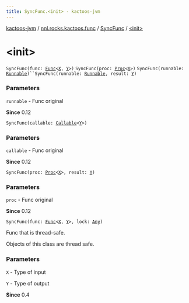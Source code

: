 ```yaml
---
title: SyncFunc.<init> - kactoos-jvm
---
```


[kactoos-jvm](../../index.html) / [nnl.rocks.kactoos.func](../index.html) / [SyncFunc](index.html) / [&lt;init&gt;](./-init-.html)

# &lt;init&gt;

`SyncFunc(func: `[`Func`](../../nnl.rocks.kactoos/-func/index.html)`<`[`X`](index.html#X)`, `[`Y`](index.html#Y)`>)`
`SyncFunc(proc: `[`Proc`](../../nnl.rocks.kactoos/-proc/index.html)`<`[`X`](index.html#X)`>)`
`SyncFunc(runnable: `[`Runnable`](http://docs.oracle.com/javase/8/docs/api/java/lang/Runnable.html)`)``SyncFunc(runnable: `[`Runnable`](http://docs.oracle.com/javase/8/docs/api/java/lang/Runnable.html)`, result: `[`Y`](index.html#Y)`)`

### Parameters

`runnable` - Func original

**Since**
0.12

`SyncFunc(callable: `[`Callable`](http://docs.oracle.com/javase/8/docs/api/java/util/concurrent/Callable.html)`<`[`Y`](index.html#Y)`>)`

### Parameters

`callable` - Func original

**Since**
0.12

`SyncFunc(proc: `[`Proc`](../../nnl.rocks.kactoos/-proc/index.html)`<`[`X`](index.html#X)`>, result: `[`Y`](index.html#Y)`)`

### Parameters

`proc` - Func original

**Since**
0.12

`SyncFunc(func: `[`Func`](../../nnl.rocks.kactoos/-func/index.html)`<`[`X`](index.html#X)`, `[`Y`](index.html#Y)`>, lock: `[`Any`](https://kotlinlang.org/api/latest/jvm/stdlib/kotlin/-any/index.html)`)`

Func that is thread-safe.

Objects of this class are thread safe.

### Parameters

`X` - Type of input

`Y` - Type of output

**Since**
0.4

